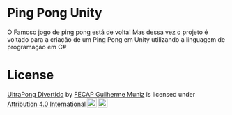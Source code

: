 
# Ping Pong Unity
O Famoso jogo de ping pong está de volta! Mas dessa vez o projeto é voltado para a criação de um Ping Pong em Unity utilizando a linguagem de programação em C#



# License
<p xmlns:cc="http://creativecommons.org/ns#" xmlns:dct="http://purl.org/dc/terms/"><a property="dct:title" rel="cc:attributionURL" href="https://github.com/DevGuiMuniz/unity-aula-15-03">UltraPong Divertido</a> by <a rel="cc:attributionURL dct:creator" property="cc:attributionName" href="https://github.com/DevGuiMuniz">FECAP Guilherme Muniz</a> is licensed under <a href="http://creativecommons.org/licenses/by/4.0/?ref=chooser-v1" target="_blank" rel="license noopener noreferrer" style="display:inline-block;">Attribution 4.0 International<img style="height:22px!important;margin-left:3px;vertical-align:text-bottom;" src="https://mirrors.creativecommons.org/presskit/icons/cc.svg?ref=chooser-v1"><img style="height:22px!important;margin-left:3px;vertical-align:text-bottom;" src="https://mirrors.creativecommons.org/presskit/icons/by.svg?ref=chooser-v1"></a></p>

